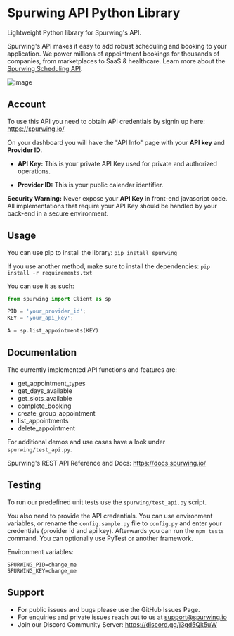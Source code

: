 # Spurwing API Python Library

Lightweight Python library for Spurwing's API.

Spurwing's API makes it easy to add robust scheduling and booking to your application. We power millions of appointment bookings for thousands of companies, from marketplaces to SaaS & healthcare. Learn more about the [Spurwing Scheduling API](https://github.com/Spurwing/Appointment-Scheduling-API).

![image](https://user-images.githubusercontent.com/9488406/119051697-c8968100-b9c3-11eb-8e5b-b40cb0007c91.png)

## Account
To use this API you need to obtain API credentials by signin up here: https://spurwing.io/

On your dashboard you will have the "API Info" page with your **API key** and **Provider ID**.

- **API Key:** This is your private API Key used for private and authorized operations.

- **Provider ID:** This is your public calendar identifier.

**Security Warning:** Never expose your **API Key** in front-end javascript code. All implementations that require your API Key should be handled by your back-end in a secure environment.

## Usage
You can use pip to install the library: `pip install spurwing`

If you use another method, make sure to install the dependencies: `pip install -r requirements.txt`

You can use it as such:
```py
from spurwing import Client as sp

PID = 'your_provider_id';
KEY = 'your_api_key';

A = sp.list_appointments(KEY)

```
## Documentation

The currently implemented API functions and features are:

- get_appointment_types
- get_days_available
- get_slots_available
- complete_booking
- create_group_appointment
- list_appointments
- delete_appointment

For additional demos and use cases have a look under `spurwing/test_api.py`.

Spurwing's REST API Reference and Docs: https://docs.spurwing.io/

## Testing
To run our predefined unit tests use the `spurwing/test_api.py` script.

You also need to provide the API credentials. You can use environment variables, or rename the `config.sample.py` file to `config.py` and enter your credentials (provider id and api key). Afterwards you can run the `npm tests` command. You can optionally use PyTest or another framework.

Environment variables:
```
SPURWING_PID=change_me
SPURWING_KEY=change_me
```

## Support
- For public issues and bugs please use the GitHub Issues Page.
- For enquiries and private issues reach out to us at support@spurwing.io
- Join our Discord Community Server: https://discord.gg/j3gd5Qk5uW
